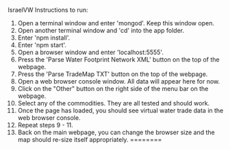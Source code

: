 IsraelVW
Instructions to run:
1. Open a terminal window and enter 'mongod'.  Keep this window open.
2. Open another terminal window and 'cd' into the app folder.
3. Enter 'npm install'.
4. Enter 'npm start'.
5. Open a browser window and enter 'localhost:5555'.
6. Press the 'Parse Water Footprint Network XML' button on the top of the webpage.
7. Press the 'Parse TradeMap TXT' button on the top of the webpage.
8. Open a web browser console window.  All data will appear here for now.
9. Click on the "Other" button on the right side of the menu bar on the webpage.
10. Select any of the commodities.  They are all tested and should work.
11. Once the page has loaded, you should see virtual water trade data in the web browser console.
12. Repeat steps 9 - 11.
13. Back on the main webpage, you can change the browser size and the map should re-size itself appropriately.
========
